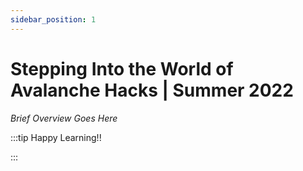 ```yaml
---
sidebar_position: 1
---
```


# Stepping Into the World of Avalanche Hacks | Summer 2022

_Brief Overview Goes Here_

:::tip Happy Learning!!

<QuestButton text="Go To Quest" link="https://app.stackup.dev/quest_page/stepping-into-the-world-of-avalanche-hacks-%7C-summer-2022" />

:::
